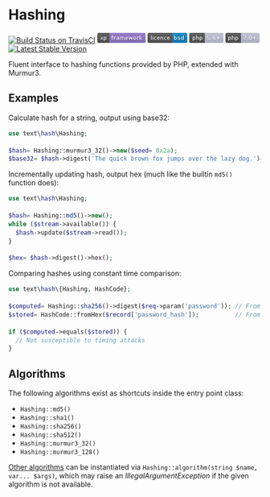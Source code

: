 Hashing
=======

[![Build Status on TravisCI](https://secure.travis-ci.org/xp-forge/hashing.svg)](http://travis-ci.org/xp-forge/hashing)
[![XP Framework Module](https://raw.githubusercontent.com/xp-framework/web/master/static/xp-framework-badge.png)](https://github.com/xp-framework/core)
[![BSD Licence](https://raw.githubusercontent.com/xp-framework/web/master/static/licence-bsd.png)](https://github.com/xp-framework/core/blob/master/LICENCE.md)
[![Required PHP 5.6+](https://raw.githubusercontent.com/xp-framework/web/master/static/php-5_6plus.png)](http://php.net/)
[![Supports PHP 7.0+](https://raw.githubusercontent.com/xp-framework/web/master/static/php-7_0plus.png)](http://php.net/)
[![Latest Stable Version](https://poser.pugx.org/xp-forge/hashing/version.png)](https://packagist.org/packages/xp-forge/hashing)

Fluent interface to hashing functions provided by PHP, extended with Murmur3.

Examples
--------

Calculate hash for a string, output using base32:

```php
use text\hash\Hashing;

$hash= Hashing::murmur3_32()->new($seed= 0x2a);
$base32= $hash->digest('The quick brown fox jumps over the lazy dog.')->base32();
```

Incrementally updating hash, output hex (much like the builtin `md5()` function does):

```php
use text\hash\Hashing;

$hash= Hashing::md5()->new();
while ($stream->available()) {
  $hash->update($stream->read());
}

$hex= $hash->digest()->hex();
```

Comparing hashes using constant time comparison:

```php
use text\hash\{Hashing, HashCode};

$computed= Hashing::sha256()->digest($req->param('password')); // From request
$stored= HashCode::fromHex($record['password_hash']);          // From database

if ($computed->equals($stored)) {
  // Not susceptible to timing attacks
}
```

Algorithms
----------
The following algorithms exist as shortcuts inside the entry point class:

* `Hashing::md5()`
* `Hashing::sha1()`
* `Hashing::sha256()`
* `Hashing::sha512()`
* `Hashing::murmur3_32()`
* `Hashing::murmur3_128()`

[Other algorithms](https://www.php.net/manual/en/function.hash-algos.php) can be instantiated via `Hashing::algorithm(string $name, var... $args)`, which may raise an *IllegalArgumentException* if the given algorithm is not available.
